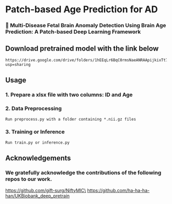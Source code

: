 

# Patch-based Age Prediction for AD
### 🎯 **Multi-Disease Fetal Brain Anomaly Detection Using Brain Age Prediction: A Patch-based Deep Learning Framework**

## Download pretrained model with the link below
    https://drive.google.com/drive/folders/1hEEqLr6BqC0rmsNaeANRAApijkixTt79?usp=sharing

## Usage
### 1. Prepare a xlsx file with two columns: ID and Age
### 2. Data Preprocessing 
    Run preprocess.py with a folder containing *.nii.gz files
### 3. Training or Inference
    Run train.py or inference.py

## Acknowledgements
### We gratefully acknowledge the contributions of the following repos to our work.
https://github.com/gift-surg/NiftyMIC\
https://github.com/ha-ha-ha-han/UKBiobank_deep_pretrain

